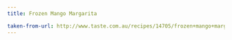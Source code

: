 ```yaml
---
title: Frozen Mango Margarita

taken-from-url: http://www.taste.com.au/recipes/14705/frozen+mango+margarita
---
```

